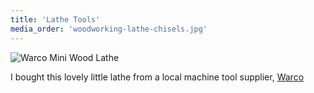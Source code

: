 ```yaml
---
title: 'Lathe Tools'
media_order: 'woodworking-lathe-chisels.jpg'
---
```


![Warco Mini Wood Lathe](mini-woodworking-woodturning-lathe.jpg?cropResize=300)

I bought this lovely little lathe from a local machine tool supplier, [Warco](https://www.warco.co.uk/wood-lathes/302917-mini-woodworking-woodturning-lathe.html)
